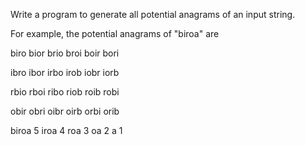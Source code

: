 Write a program to generate all potential anagrams of an input string.

For example, the potential anagrams of "biroa" are

biro bior brio broi boir bori

ibro ibor irbo irob iobr iorb

rbio rboi ribo riob roib robi

obir obri oibr oirb orbi orib


biroa 5 
iroa 4 
roa 3 
oa 2 
a 1


